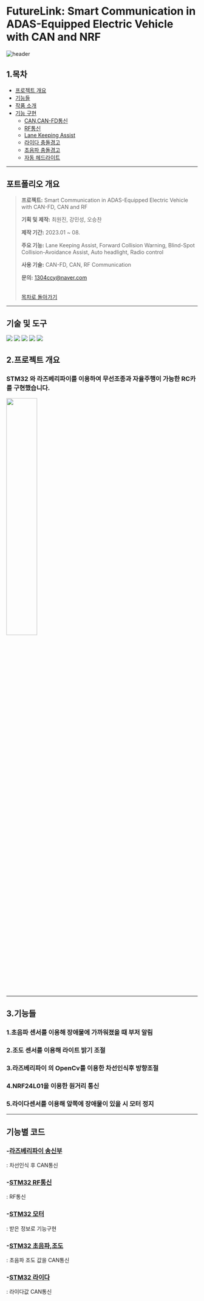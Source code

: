 # FutureLink: Smart Communication in ADAS-Equipped Electric Vehicle with CAN and NRF
![header](https://capsule-render.vercel.app/api?type=shark&color=auto&height=300&section=header&text=Future%20Link&fontSize=90)

##  1.목차 

- [프로젝트 개요](#2프로젝트-개요)
- [기능들](#3기능들)
- [작품 소개](#4기능별)
- [기능 구현](#-기능-구현)
  - [CAN,CAN-FD통신](#1-CAN,CAN-FD-통신)
  - [RF통신](#2-RF-통신)
  - [Lane Keeping Assist](#2-Lane-Keeping-Assist)
  - [라이다 충돌경고](#2-라이다-충돌경고)
  - [초음파 충돌경고](#2-초음파-충돌경고)
  - [자동 헤드라이트](#2-자동-헤드라이트)

---

## 포트폴리오 개요

> **프로젝트:** Smart Communication in ADAS-Equipped Electric Vehicle with CAN-FD, CAN and RF
>
> **기획 및 제작:** 최원진, 강민성, 오승찬
>
> **제작 기간:** 2023.01 ~ 08.
>
> **주요 기능:** Lane Keeping Assist, Forward Collision Warning, Blind-Spot Collision-Avoidance Assist, Auto headlight, Radio control 
>
> **사용 기술:** CAN-FD, CAN, RF Communication
>
> **문의:** 1304ccy@naver.com
>
> <br> [목차로 돌아가기](#1목차) <br>

---

## 기술 및 도구

<img src="https://img.shields.io/badge/STM32-03234B?style=for-the-badge&logo=stmicroelectronics&logoColor=white"> <img src="https://img.shields.io/badge/raspberrypi-A22846?style=for-the-badge&logo=raspberrypi&logoColor=white"> <img src="https://img.shields.io/badge/C-A8B9CC?style=for-the-badge&logo=C&logoColor=white"> <img src="https://img.shields.io/badge/Python-3776AB?style=for-the-badge&logo=Python&logoColor=white"> <img src="https://img.shields.io/badge/GITHUB-181717?style=for-the-badge&logo=github&logoColor=white"> 

## 2.프로젝트 개요

### STM32 와 라즈베리파이를 이용하여 무선조종과 자율주행이 가능한 RC카를 구현했습니다.

<img width="40%" src="https://github.com/crasdok/capstone/assets/118472691/78160e14-c080-440e-9248-77b9b9e72d66"/>

---
## 3.기능들

  ### 1.초음파 센서를 이용해 장애물에 가까워졌을 때 부저 알림
  ### 2.조도 센서를 이용해 라이트 밝기 조절
  ### 3.라즈베리파이 의 OpenCv를 이용한 차선인식후 방향조절
  ### 4.NRF24L01을 이용한 원거리 통신
  ### 5.라이다센서를 이용해 앞쪽에 장애물이 있을 시 모터 정지

---
## 기능별 코드

  ### -[라즈베리파이 송신부](https://github.com/crasdok/capstone/blob/main/RaspberryPi_Tx/RaspberryPi_Tx.py)
: 차선인식 후 CAN통신

  ### -[STM32 RF통신](https://github.com/crasdok/capstone/tree/main/STM32F411_TX)
: RF통신

  ### -[STM32 모터](https://github.com/crasdok/capstone/tree/main/STM32H7A3ZI_1_RX)
: 받은 정보로 기능구현

  ### -[STM32 초음파,조도](https://github.com/crasdok/capstone/tree/main/STM32H7A3ZI_2_TX)
: 초음파 조도 값을 CAN통신

  ### -[STM32 라이다](https://github.com/crasdok/capstone/tree/main/STM32H7A3ZI_3_TX)
: 라이다값 CAN통신




